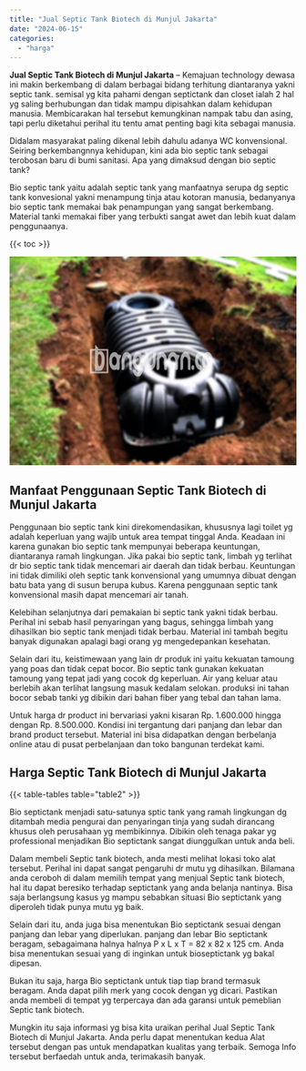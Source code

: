 ```yaml
---
title: "Jual Septic Tank Biotech di Munjul Jakarta"
date: "2024-06-15"
categories: 
  - "harga"
---
```


**Jual Septic Tank Biotech di Munjul Jakarta** – Kemajuan technology dewasa ini makin berkembang di dalam berbagai bidang terhitung diantaranya yakni septic tank. semisal yg kita pahami dengan septictank dan closet ialah 2 hal yg saling berhubungan dan tidak mampu dipisahkan dalam kehidupan manusia. Membicarakan hal tersebut kemungkinan nampak tabu dan asing, tapi perlu diketahui perihal itu tentu amat penting bagi kita sebagai manusia.

Didalam masyarakat paling dikenal lebih dahulu adanya WC konvensional. Seiring berkembangnnya kehidupan, kini ada bio septic tank sebagai terobosan baru di bumi sanitasi. Apa yang dimaksud dengan bio septic tank?

Bio septic tank yaitu adalah septic tank yang manfaatnya serupa dg septic tank konvesional yakni menampung tinja atau kotoran manusia, bedanyanya bio septic tank memakai bak penampungan yang sangat berkembang. Material tanki memakai fiber yang terbukti sangat awet dan lebih kuat dalam penggunaanya.

{{< toc >}}

![Jual Septic Tank Biotech di Munjul Jakarta](/images/jual-bio-septictank-28.png)

## Manfaat Penggunaan Septic Tank Biotech di Munjul Jakarta

Penggunaan bio septic tank kini direkomendasikan, khususnya lagi toilet yg adalah keperluan yang wajib untuk area tempat tinggal Anda. Keadaan ini karena gunakan bio septic tank mempunyai beberapa keuntungan, diantaranya ramah lingkungan. Jika pakai bio septic tank, limbah yg terlihat dr bio septic tank tidak mencemari air daerah dan tidak berbau. Keuntungan ini tidak dimiliki oleh septic tank konvensional yang umumnya dibuat dengan batu bata yang di susun berupa kubus. Karena penggunaan septic tank konvensional masih dapat mencemari air tanah.

Kelebihan selanjutnya dari pemakaian bi septic tank yakni tidak berbau. Perihal ini sebab hasil penyaringan yang bagus, sehingga limbah yang dihasilkan bio septic tank menjadi tidak berbau. Material ini tambah begitu banyak digunakan apalagi bagi orang yg mengedepankan kesehatan.

Selain dari itu, keistimewaan yang lain dr produk ini yaitu kekuatan tamoung yang poas dan tidak cepat bocor. Bio septic tank gunakan kekuatan tamoung yang tepat jadi yang cocok dg keperluan. Air yang keluar atau berlebih akan terlihat langsung masuk kedalam selokan. produksi ini tahan bocor sebab tanki yg dibikin dari bahan fiber yang tebal dan tahan lama.

Untuk harga dr product ini bervariasi yakni kisaran Rp. 1.600.000 hingga dengan Rp. 8.500.000. Kondisi ini tergantung dari panjang dan lebar dan brand product tersebut. Material ini bisa didapatkan dengan berbelanja online atau di pusat perbelanjaan dan toko bangunan terdekat kami.

## Harga Septic Tank Biotech di Munjul Jakarta

{{< table-tables table="table2" >}}

Bio septictank menjadi satu-satunya sptic tank yang ramah lingkungan dg ditambah media pengurai dan penyaringan tinja yang sudah dirancang khusus oleh perusahaan yg membikinnya. Dibikin oleh tenaga pakar yg professional menjadikan Bio septictank sangat diunggulkan untuk anda beli.

Dalam membeli Septic tank biotech, anda mesti melihat lokasi toko alat tersebut. Perihal ini dapat sangat pengaruhi dr mutu yg dihasilkan. Bilamana anda ceroboh di dalam memilih tempat yang menjual Septic tank biotech, hal itu dapat beresiko terhadap septictank yang anda belanja nantinya. Bisa saja berlangsung kasus yg mampu sebabkan situasi Bio septictank yang diperoleh tidak punya mutu yg baik.

Selain dari itu, anda juga bisa menentukan Bio septictank sesuai dengan panjang dan lebar yang diperlukan. panjang dan lebar Bio septictank beragam, sebagaimana halnya halnya P x L x T = 82 x 82 x 125 cm. Anda bisa menentukan sesuai yang di inginkan untuk bioseptictank yg bakal dipesan.

Bukan itu saja, harga Bio septictank untuk tiap tiap brand termasuk beragam. Anda dapat pilih merk yang cocok dengan yg dicari. Pastikan anda membeli di tempat yg terpercaya dan ada garansi untuk pemeblian Septic tank biotech.

Mungkin itu saja informasi yg bisa kita uraikan perihal Jual Septic Tank Biotech di Munjul Jakarta. Anda perlu dapat menentukan kedua Alat tersebut dengan pas untuk mendapatkan kualitas yang terbaik. Semoga Info tersebut berfaedah untuk anda, terimakasih banyak.
